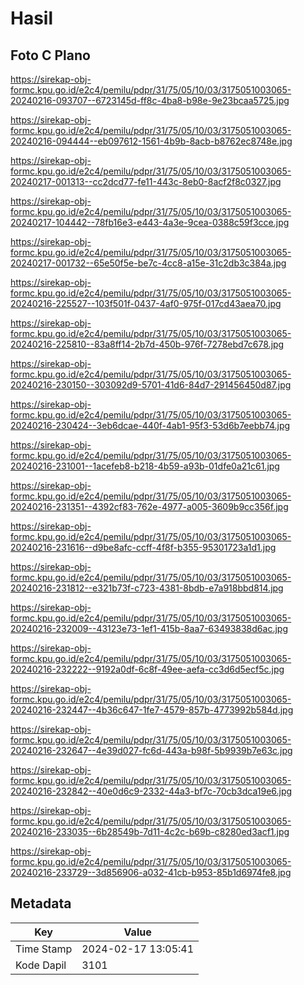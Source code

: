 # Hasil

## Foto C Plano

https://sirekap-obj-formc.kpu.go.id/e2c4/pemilu/pdpr/31/75/05/10/03/3175051003065-20240216-093707--6723145d-ff8c-4ba8-b98e-9e23bcaa5725.jpg

https://sirekap-obj-formc.kpu.go.id/e2c4/pemilu/pdpr/31/75/05/10/03/3175051003065-20240216-094444--eb097612-1561-4b9b-8acb-b8762ec8748e.jpg

https://sirekap-obj-formc.kpu.go.id/e2c4/pemilu/pdpr/31/75/05/10/03/3175051003065-20240217-001313--cc2dcd77-fe11-443c-8eb0-8acf2f8c0327.jpg

https://sirekap-obj-formc.kpu.go.id/e2c4/pemilu/pdpr/31/75/05/10/03/3175051003065-20240217-104442--78fb16e3-e443-4a3e-9cea-0388c59f3cce.jpg

https://sirekap-obj-formc.kpu.go.id/e2c4/pemilu/pdpr/31/75/05/10/03/3175051003065-20240217-001732--65e50f5e-be7c-4cc8-a15e-31c2db3c384a.jpg

https://sirekap-obj-formc.kpu.go.id/e2c4/pemilu/pdpr/31/75/05/10/03/3175051003065-20240216-225527--103f501f-0437-4af0-975f-017cd43aea70.jpg

https://sirekap-obj-formc.kpu.go.id/e2c4/pemilu/pdpr/31/75/05/10/03/3175051003065-20240216-225810--83a8ff14-2b7d-450b-976f-7278ebd7c678.jpg

https://sirekap-obj-formc.kpu.go.id/e2c4/pemilu/pdpr/31/75/05/10/03/3175051003065-20240216-230150--303092d9-5701-41d6-84d7-291456450d87.jpg

https://sirekap-obj-formc.kpu.go.id/e2c4/pemilu/pdpr/31/75/05/10/03/3175051003065-20240216-230424--3eb6dcae-440f-4ab1-95f3-53d6b7eebb74.jpg

https://sirekap-obj-formc.kpu.go.id/e2c4/pemilu/pdpr/31/75/05/10/03/3175051003065-20240216-231001--1acefeb8-b218-4b59-a93b-01dfe0a21c61.jpg

https://sirekap-obj-formc.kpu.go.id/e2c4/pemilu/pdpr/31/75/05/10/03/3175051003065-20240216-231351--4392cf83-762e-4977-a005-3609b9cc356f.jpg

https://sirekap-obj-formc.kpu.go.id/e2c4/pemilu/pdpr/31/75/05/10/03/3175051003065-20240216-231616--d9be8afc-ccff-4f8f-b355-95301723a1d1.jpg

https://sirekap-obj-formc.kpu.go.id/e2c4/pemilu/pdpr/31/75/05/10/03/3175051003065-20240216-231812--e321b73f-c723-4381-8bdb-e7a918bbd814.jpg

https://sirekap-obj-formc.kpu.go.id/e2c4/pemilu/pdpr/31/75/05/10/03/3175051003065-20240216-232009--43123e73-1ef1-415b-8aa7-63493838d6ac.jpg

https://sirekap-obj-formc.kpu.go.id/e2c4/pemilu/pdpr/31/75/05/10/03/3175051003065-20240216-232222--9192a0df-6c8f-49ee-aefa-cc3d6d5ecf5c.jpg

https://sirekap-obj-formc.kpu.go.id/e2c4/pemilu/pdpr/31/75/05/10/03/3175051003065-20240216-232447--4b36c647-1fe7-4579-857b-4773992b584d.jpg

https://sirekap-obj-formc.kpu.go.id/e2c4/pemilu/pdpr/31/75/05/10/03/3175051003065-20240216-232647--4e39d027-fc6d-443a-b98f-5b9939b7e63c.jpg

https://sirekap-obj-formc.kpu.go.id/e2c4/pemilu/pdpr/31/75/05/10/03/3175051003065-20240216-232842--40e0d6c9-2332-44a3-bf7c-70cb3dca19e6.jpg

https://sirekap-obj-formc.kpu.go.id/e2c4/pemilu/pdpr/31/75/05/10/03/3175051003065-20240216-233035--6b28549b-7d11-4c2c-b69b-c8280ed3acf1.jpg

https://sirekap-obj-formc.kpu.go.id/e2c4/pemilu/pdpr/31/75/05/10/03/3175051003065-20240216-233729--3d856906-a032-41cb-b953-85b1d6974fe8.jpg


## Metadata

| Key        | Value               |
| ---------- | ------------------- |
| Time Stamp | 2024-02-17 13:05:41 |
| Kode Dapil | 3101                |



